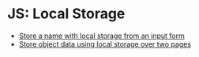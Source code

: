 # JS: Local Storage

- [Store a name with local storage from an input form](https://front-end-materials.github.io/local-storage/js-local-storage-form/)
- [Store object data using local storage over two pages](https://front-end-materials.github.io/local-storage/js-local-storage-object/)
